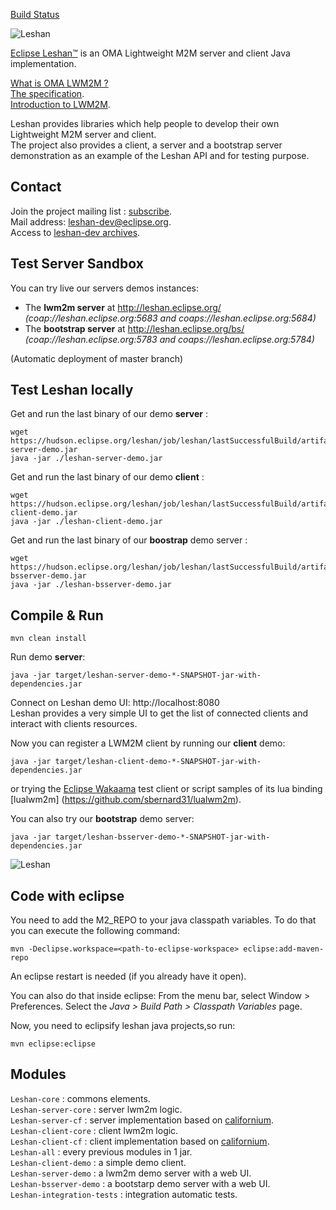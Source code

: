 [Build Status](https://hudson.eclipse.org/leshan/)

![Leshan](https://eclipse.org/leshan/img/multicolor-leshan.png)

[Eclipse Leshan™](https://eclipse.org/leshan) is an OMA Lightweight M2M server and client Java implementation.

[What is OMA LWM2M ?](http://technical.openmobilealliance.org/Technical/release_program/lightweightM2M_v1_0.aspx)  
[The specification](http://member.openmobilealliance.org/ftp/Public_documents/DM/LightweightM2M/).  
[Introduction to LWM2M](http://fr.slideshare.net/zdshelby/oma-lightweightm2-mtutorial).  

Leshan provides libraries which help people to develop their own Lightweight M2M server and client.  
The project also provides a client, a server and a bootstrap server demonstration as an example of the Leshan API and for testing purpose.

Contact
-------

Join the project mailing list : [subscribe](https://dev.eclipse.org/mailman/listinfo/leshan-dev).  
Mail address: leshan-dev@eclipse.org.  
Access to [leshan-dev archives](https://dev.eclipse.org/mhonarc/lists/leshan-dev/).  

Test Server Sandbox
------------

You can try live our servers demos instances:

* The **lwm2m server** at http://leshan.eclipse.org/  
   _(coap://leshan.eclipse.org:5683  and coaps://leshan.eclipse.org:5684)_  
* The **bootstrap server** at http://leshan.eclipse.org/bs/  
   _(coap://leshan.eclipse.org:5783  and coaps://leshan.eclipse.org:5784)_  

(Automatic deployment of master branch)

Test Leshan locally
-----------------------
Get and run the last binary of our demo **server** :
```
wget https://hudson.eclipse.org/leshan/job/leshan/lastSuccessfulBuild/artifact/leshan-server-demo.jar
java -jar ./leshan-server-demo.jar
```
Get and run the last binary of our demo **client** :
```
wget https://hudson.eclipse.org/leshan/job/leshan/lastSuccessfulBuild/artifact/leshan-client-demo.jar
java -jar ./leshan-client-demo.jar
```
Get and run the last binary of our **boostrap** demo server :
```
wget https://hudson.eclipse.org/leshan/job/leshan/lastSuccessfulBuild/artifact/leshan-bsserver-demo.jar
java -jar ./leshan-bsserver-demo.jar
```

Compile & Run
-------------

```
mvn clean install
```

Run demo **server**:
```
java -jar target/leshan-server-demo-*-SNAPSHOT-jar-with-dependencies.jar 
```

Connect on Leshan demo UI: http://localhost:8080  
Leshan provides a very simple UI to get the list of connected clients and interact with clients resources.

Now you can register a LWM2M client by running our **client** demo:
```
java -jar target/leshan-client-demo-*-SNAPSHOT-jar-with-dependencies.jar 
```
or trying the [Eclipse Wakaama](http://eclipse.org/wakaama) test client or script samples of its lua binding [lualwm2m] (https://github.com/sbernard31/lualwm2m).


You can also try our **bootstrap** demo server:
```
java -jar target/leshan-bsserver-demo-*-SNAPSHOT-jar-with-dependencies.jar 
```

![Leshan](https://eclipse.org/leshan/img/capture_for_github.png)

Code with eclipse
-----------------
You need to add the M2_REPO to your java classpath variables. To do that you can execute the following command:

```
mvn -Declipse.workspace=<path-to-eclipse-workspace> eclipse:add-maven-repo
```
An eclipse restart is needed (if you already have it open).

You can also do that inside eclipse: From the menu bar, select Window > Preferences. Select the *Java > Build Path > Classpath Variables* page.

Now, you need to eclipsify leshan java projects,so run:

```
mvn eclipse:eclipse
```

Modules
-----------------
`Leshan-core` : commons elements.  
`Leshan-server-core` : server lwm2m logic.  
`Leshan-server-cf` : server implementation based on [californium](https://github.com/eclipse/californium).  
`Leshan-client-core` : client lwm2m logic.  
`Leshan-client-cf` : client implementation based on [californium](https://github.com/eclipse/californium).  
`Leshan-all` : every previous modules in 1 jar.  
`Leshan-client-demo` : a simple demo client.  
`Leshan-server-demo` : a lwm2m demo server with a web UI.  
`Leshan-bsserver-demo` : a bootstarp demo server with a web UI.  
`Leshan-integration-tests` : integration automatic tests.  

